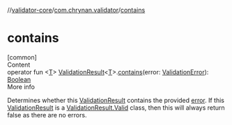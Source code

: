 //[validator-core](../../index.md)/[com.chrynan.validator](index.md)/[contains](contains.md)



# contains  
[common]  
Content  
operator fun <[T](contains.md)> [ValidationResult](-validation-result/index.md)<[T](contains.md)>.[contains](contains.md)(error: [ValidationError](-validation-error/index.md)): [Boolean](https://kotlinlang.org/api/latest/jvm/stdlib/kotlin/-boolean/index.html)  
More info  


Determines whether this [ValidationResult](-validation-result/index.md) contains the provided [error](contains.md). If this [ValidationResult](-validation-result/index.md) is a [ValidationResult.Valid](-validation-result/-valid/index.md) class, then this will always return false as there are no errors.

  



